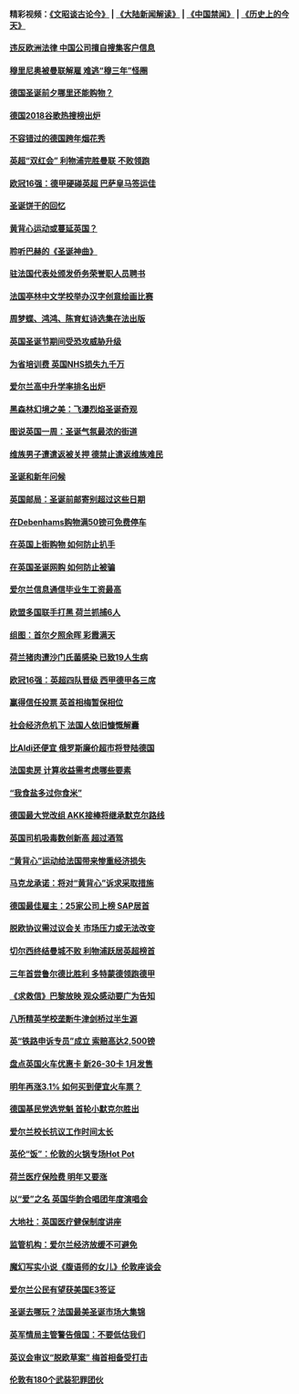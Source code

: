 #### 精彩视频：[《文昭谈古论今》](https://github.com/gfw-breaker/wenzhao/blob/master/README.md?t=12190630) | [《大陆新闻解读》](https://github.com/gfw-breaker/ntdtv-comedy/blob/master/README.md?t=12190630) | [《中国禁闻》](https://github.com/gfw-breaker/ntdtv-news/blob/master/README.md?t=12190630) | [《历史上的今天》](https://github.com/gfw-breaker/today-in-history/blob/master/README.md?t=12190630) 

#### [违反欧洲法律 中国公司擅自搜集客户信息](../pages/nsc974/n10918199.md?t=12190630) 

#### [穆里尼奥被曼联解雇 难逃“穆三年”怪圈](../pages/nsc974/n10919101.md?t=12190630) 

#### [德国圣诞前夕哪里还能购物？](../pages/nsc974/n10918186.md?t=12190630) 

#### [德国2018谷歌热搜榜出炉](../pages/nsc974/n10918077.md?t=12190630) 

#### [不容错过的德国跨年烟花秀](../pages/nsc974/n10917989.md?t=12190630) 

#### [英超“双红会” 利物浦完胜曼联 不败领跑](../pages/nsc974/n10917557.md?t=12190630) 

#### [欧冠16强：德甲硬碰英超 巴萨皇马签运佳](../pages/nsc974/n10917207.md?t=12190630) 

#### [圣诞饼干的回忆](../pages/nsc974/n10916160.md?t=12190630) 

#### [黄背心运动或蔓延英国？](../pages/nsc974/n10915769.md?t=12190630) 

#### [聆听巴赫的《圣诞神曲》](../pages/nsc974/n10910868.md?t=12190630) 

#### [驻法国代表处颁发侨务荣誉职人员聘书](../pages/nsc974/n10912829.md?t=12190630) 

#### [法国亭林中文学校举办汉字创意绘画比赛](../pages/nsc974/n10912809.md?t=12190630) 

#### [周梦蝶、鸿鸿、陈育虹诗选集在法出版](../pages/nsc974/n10912778.md?t=12190630) 

#### [英国圣诞节期间受恐攻威胁升级](../pages/nsc974/n10911486.md?t=12190630) 

#### [为省培训费  英国NHS损失九千万](../pages/nsc974/n10911478.md?t=12190630) 

#### [爱尔兰高中升学率排名出炉](../pages/nsc974/n10910761.md?t=12190630) 

#### [黑森林幻境之美：飞瀑烈焰圣诞奇观](../pages/nsc974/n10909442.md?t=12190630) 

#### [图说英国一周：圣诞气氛最浓的街道](../pages/nsc974/n10909173.md?t=12190630) 

#### [维族男子遭遣返被关押 德禁止遣返维族难民](../pages/nsc974/n10908943.md?t=12190630) 

#### [圣诞和新年问候](../pages/nsc974/n10909160.md?t=12190630) 

#### [英国邮局：圣诞前邮寄别超过这些日期](../pages/nsc974/n10909151.md?t=12190630) 

#### [在Debenhams购物满50镑可免费停车](../pages/nsc974/n10909136.md?t=12190630) 

#### [在英国上街购物 如何防止扒手](../pages/nsc974/n10909106.md?t=12190630) 

#### [在英国圣诞网购 如何防止被骗](../pages/nsc974/n10909085.md?t=12190630) 

#### [爱尔兰信息通信毕业生工资最高](../pages/nsc974/n10908531.md?t=12190630) 

#### [欧盟多国联手打黑 荷兰抓捕6人](../pages/nsc974/n10908389.md?t=12190630) 

#### [组图：首尔夕照余晖 彩霞满天](../pages/nsc974/n10908293.md?t=12190630) 

#### [荷兰猪肉遭沙门氏菌感染 已致19人生病](../pages/nsc974/n10908299.md?t=12190630) 

#### [欧冠16强：英超四队晋级 西甲德甲各三席](../pages/nsc974/n10907296.md?t=12190630) 

#### [赢得信任投票 英首相梅暂保相位](../pages/nsc974/n10907229.md?t=12190630) 

#### [社会经济危机下 法国人依旧慷慨解囊](../pages/nsc974/n10906090.md?t=12190630) 

#### [比Aldi还便宜 俄罗斯廉价超市将登陆德国](../pages/nsc974/n10905994.md?t=12190630) 

#### [法国卖房 计算收益需考虑哪些要素](../pages/nsc974/n10906125.md?t=12190630) 

#### [“我食盐多过你食米”](../pages/nsc974/n10905976.md?t=12190630) 

#### [德国最大党改组 AKK接棒将继承默克尔路线](../pages/nsc974/n10904680.md?t=12190630) 

#### [英国司机吸毒数创新高 超过酒驾](../pages/nsc974/n10904490.md?t=12190630) 

#### [“黄背心”运动给法国带来惨重经济损失](../pages/nsc974/n10904100.md?t=12190630) 

#### [马克龙承诺：将对“黄背心”诉求采取措施](../pages/nsc974/n10904057.md?t=12190630) 

#### [德国最佳雇主：25家公司上榜 SAP居首](../pages/nsc974/n10903789.md?t=12190630) 

#### [脱欧协议需过议会关 市场压力或无法改变](../pages/nsc974/n10901979.md?t=12190630) 

#### [切尔西终结曼城不败 利物浦跃居英超榜首](../pages/nsc974/n10900582.md?t=12190630) 

#### [三年首尝鲁尔德比胜利 多特蒙德领跑德甲](../pages/nsc974/n10900592.md?t=12190630) 

#### [《求救信》巴黎放映 观众感动要广为告知](../pages/nsc974/n10900019.md?t=12190630) 

#### [八所精英学校垄断牛津剑桥过半生源](../pages/nsc974/n10899861.md?t=12190630) 

#### [英“铁路申诉专员”成立 索赔高达2,500镑](../pages/nsc974/n10899001.md?t=12190630) 

#### [盘点英国火车优惠卡 新26-30卡 1月发售](../pages/nsc974/n10898992.md?t=12190630) 

#### [明年再涨3.1%   如何买到便宜火车票？](../pages/nsc974/n10898985.md?t=12190630) 

#### [德国基民党选党魁 首轮小默克尔胜出](../pages/nsc974/n10897678.md?t=12190630) 

#### [爱尔兰校长抗议工作时间太长](../pages/nsc974/n10897164.md?t=12190630) 

#### [英伦“饭”：伦敦的火锅专场Hot Pot](../pages/nsc974/n10897146.md?t=12190630) 

#### [荷兰医疗保险费 明年又要涨](../pages/nsc974/n10897113.md?t=12190630) 

#### [以“爱”之名 英国华韵合唱团年度演唱会](../pages/nsc974/n10897132.md?t=12190630) 

#### [大地社：英国医疗健保制度讲座](../pages/nsc974/n10897109.md?t=12190630) 

#### [监管机构：爱尔兰经济放缓不可避免](../pages/nsc974/n10897047.md?t=12190630) 

#### [魔幻写实小说《腹语师的女儿》伦敦座谈会](../pages/nsc974/n10897070.md?t=12190630) 

#### [爱尔兰公民有望获美国E3签证](../pages/nsc974/n10896956.md?t=12190630) 

#### [圣诞去哪玩？法国最美圣诞市场大集锦](../pages/nsc974/n10895365.md?t=12190630) 

#### [英军情局主管警告俄国：不要低估我们](../pages/nsc974/n10895238.md?t=12190630) 

#### [英议会审议“脱欧草案” 梅首相备受打击](../pages/nsc974/n10895260.md?t=12190630) 

#### [伦敦有180个武装犯罪团伙](../pages/nsc974/n10895487.md?t=12190630) 

